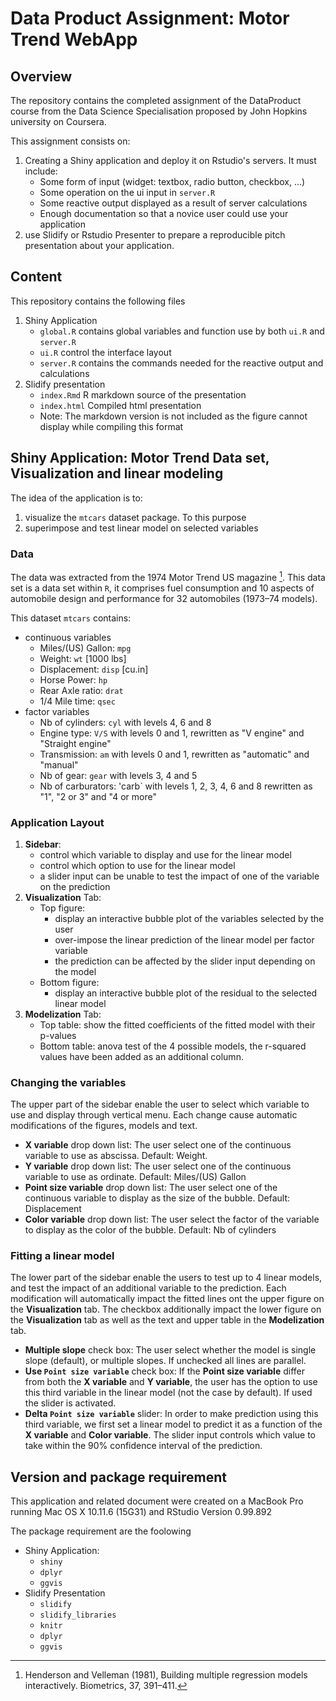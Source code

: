 # Data Product Assignment: Motor Trend WebApp


## Overview

The repository contains the completed assignment of the DataProduct course from the Data Science Specialisation proposed by John Hopkins university on Coursera.

This assignment consists on:

1. Creating a Shiny application and deploy it on Rstudio's servers. It must include:
	* Some form of input (widget: textbox, radio button, checkbox, ...)
	* Some operation on the ui input in `server.R`
	* Some reactive output displayed as a result of server calculations
	* Enough documentation so that a novice user could use your application
1. use Slidify or Rstudio Presenter to prepare a reproducible pitch presentation about your application.

## Content

This repository contains the following files

1. Shiny Application
	* `global.R` contains global variables and function use by both `ui.R` and `server.R`
	* `ui.R` control the interface layout
	* `server.R` contains the commands needed for the reactive output and calculations
1. Slidify presentation
	* `index.Rmd` R markdown source of the presentation
	* `index.html` Compiled html presentation
	* Note: The markdown version is not included as the figure cannot display while compiling this format

## Shiny Application: Motor Trend Data set, Visualization and linear modeling

The idea of the application is to:

1. visualize the `mtcars` dataset package. 
To this purpose 
1. superimpose and test linear model on selected variables

### Data

The data was extracted from the 1974 Motor Trend US magazine  [^1]. This data set is a data set within `R`, it comprises fuel consumption and 10 aspects of automobile design and performance for 32 automobiles (1973–74 models). 

This dataset `mtcars` contains:

* continuous variables
	* Miles/(US) Gallon: `mpg`
	* Weight: `wt` [1000 lbs]
	* Displacement: `disp` [cu.in]
	* Horse Power: `hp`
	* Rear Axle ratio: `drat`
	* 1/4 Mile time: `qsec`
* factor variables
	* Nb of cylinders: `cyl` with levels 4, 6 and 8
	* Engine type: `V/S` with levels 0 and 1, rewritten as "V engine" and "Straight engine"
	* Transmission: `am` with levels 0 and 1, rewritten as "automatic" and "manual"
	* Nb of gear: `gear` with levels 3, 4 and 5
	* Nb of carburators: 'carb` with levels 1, 2, 3, 4, 6 and 8 rewritten as "1", "2 or 3" and "4 or more"
	
	
### Application Layout

1. **Sidebar**: 
	* control which variable to display and use for the linear model
	* control which option to use for the linear model
	*  a slider input can be unable to test the impact of one of the variable on the prediction
1. **Visualization** Tab:
	* Top figure:
		*  display an interactive bubble plot of the variables selected by the user
		*  over-impose the linear prediction of the linear model per factor variable
		*  the prediction can be affected by the slider input depending on the model
	* Bottom figure:
		* display an interactive bubble plot of the residual to the selected linear model
1. **Modelization** Tab:
	* Top table: show the fitted coefficients  of the fitted model with their p-values
	* Bottom table: anova test of the 4 possible models, the r-squared values have been added as an additional column.
		
### Changing the variables

The upper part of the sidebar enable the user to select which variable to use and display through vertical menu. Each change cause automatic modifications of the figures, models and text.

* **X variable** drop down list: The user select one of the continuous variable to use as abscissa. Default: Weight.
* **Y variable** drop down list: The user select one of the continuous variable to use as ordinate. Default: Miles/(US) Gallon
* **Point size variable** drop down list: The user select one of the continuous variable to display as the size of the bubble. Default: Displacement
* **Color variable** drop down list: The user select the factor of the variable to display as the color of the bubble. Default: Nb of cylinders

### Fitting a linear model

The lower part of the sidebar enable the users to test up to 4 linear models, and test the impact of an additional variable to the prediction. Each modification will automatically impact the fitted lines ont the upper figure on the **Visualization** tab. The checkbox additionally impact the lower figure on the **Visualization** tab as well as the text and upper table in the **Modelization** tab.

* **Multiple slope** check box: The user select whether the model is single slope (default), or multiple slopes. If unchecked all lines are parallel.
* **Use `Point size variable`** check box: If the  **Point size variable** differ from both the  **X variable** and **Y variable**, the user has the option to use this third variable in the linear model (not the case by default). If used the slider is activated.
*  **Delta `Point size variable`** slider: In order to make prediction using this third variable, we first set a linear model to predict it as a function of the 
**X variable** and **Color variable**. The slider input controls which value to take within the 90% confidence interval of the prediction. 

## Version and package requirement

This application and related document were created on a MacBook Pro running Mac OS X 10.11.6 (15G31) and RStudio Version 0.99.892

The package requirement are the foolowing

* Shiny Application:
	* `shiny`
	* `dplyr`
	* `ggvis`
* Slidify Presentation
	* `slidify`
	* `slidify_libraries`
	* `knitr`
	* `dplyr`
	* `ggvis`

[^1]: Henderson and Velleman (1981), Building multiple regression models interactively. Biometrics, 37, 391–411.